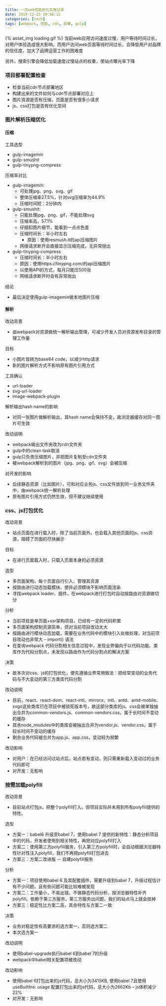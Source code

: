 ```yaml
---
title: 一次web性能优化实施记录
date: 2019-12-23 19:56:12
categories: [tech]
tags: [webpack, 性能, cdn, 部署, gulp]
---
```


{% asset_img loading.gif %}
当前web应用访问速度过慢，用户等待时间过长，对用户体验造成很大影响。而用户访问web页面等待时间过长，会降低用户对品牌的信任度，加大了品牌运营工作的困难度

另外，搜索引擎会降低加载速度过慢站点的权重，使站点曝光率下降

<escape><!-- more --></escape>

### 项目部署配置检查

- 检查当前cdn节点部署地区
- 构建出来的文件如何与cdn节点部署对应上
- 图片资源是否有压缩，页面是否有很多小请求
- js、css打包是否有优化空间

### 图片解析压缩优化

#### 压缩

工具选型
- gulp-imagemin
- gulp-smushit
- gulp-tinypng-compress

压缩率对比
- gulp-imagemin:
  - 可处理jpg、png、svg、gif
  - 整体压缩率27.5%，针对svg压缩率为44.9%
  - 压缩时间短：2分钟内
- gulp-smushit:
  - 只能处理jpg、png、gif，不能处理svg
  - 压缩率高，57.1%
  - 仔细扣图片细节，能看到一点点色差
  - 压缩时间长：半小时左右
    - 原因：使用resmush.it的api压缩图片
  - 网络请求断开会直接显示压缩完成，无异常抛出
- gulp-tinypng-compress
  - 压缩时间长：半小时左右
  - 原因：使用https://tinypng.com/的api压缩图片
  - 以使用API的方式，每月只能压500张
  - 网络请求断开时会有异常抛出

结论
- 最后决定使用gulp-imagemin做本地图片压缩

#### 解析

改动背景
- 由webpack对资源做统一解析输出管理，可减少开发人员对资源发布目录的管理工作量

目标
- 小图片皆转为base64 code，以减少http请求
- 新的图片解析方式不影响原有图片引用方式

工具确认
- url-loader
- svg-url-loader
- image-webpack-plugin

解析输出hash name的影响
- 对同一张图片做解析输出，其hash name会保持不变，故浏览器缓存对同一图片可生效

改动说明
- webpack输出文件夹改为cdn文件夹
- gulp中的clean task取消
- gulp只负责压缩图片，并把图片复制至cdn文件夹
- 被webpack解析到的图片（jpg、png、gif、svg）会被压缩

对开发的影响
- 后续静态资源（比如图片），可和对应业务js、css文件放到同一业务文件夹中，由webpack统一解析处理
- 原有图片引用方式仍然生效，但不建议继续使用

### css、js打包优化

改动背景
- 站点页面在进行载入时，除了当前页面外，也会载入其他页面的js、css资源，阻碍了页面的尽快展示

目标
- 在进行页面载入时，只载入页面本身的必须资源

选型
- 多页面架构，每个页面自行引入、管理其资源
- 按路由进行动态加载模块，使非必须模块不影响页面渲染
- 寻找webpack loader、插件，在webpack进行打包时自动按路由对资源做切分

分析
- 当前项目是单页面+ssr架构项目，已经有一定的代码积累
- 多页面架构控制资源简单，但对当前项目改动太大
- 按路由进行模块动态加载，需要在业务代码中的模块引入处做处理，对当前项目改动也非常大 – import() 语法
- 在查询webpack 代码分割相关信息过程中，发现业界偏向于以代码功能、类库作为代码分割点，未发现以路由作为代码分割点的解决方案

决策
- 故本次对css、js的打包优化，便先遵循业界常用做法：把经常变动的业务代码与不大变动的第三方类库代码分割

改动说明
- 目前，react、react-dom、react-intl、mirrorx、intl、antd、antd-mobile、svgo这些类库已在项目中被锁死版本号，故这部分类库的js、css会被单独抽出合并为common-vendors.js、common-vendors.css，属于长时间不变动的缓存
- 其余node_modules中的类库会被抽出合并为vendor.js、vendor.css，属于较长时间不变动的缓存
- 剩余业务代码被合并为app.js、app.css，变动较为频繁

改动影响
- 对用户：在已经访问过站点后，站点若有变动，则只需重新载入变动过的业务代码即可
- 对开发：无影响

### 按需加载polyfill

改动背景
- 目前站点打包js，把整个polyfill打入。但项目实际并未用到所有polyfill提供的特性。

选型
- 方案一：babel6 升级至babel 7，使用babel 7 提供的新特性：静态分析项目中的代码，开发者使用到相关特性，再把对应polyfill打入
- 方案二：使用第三方polyfill服务，引入第三方polyfill时，会自动根据浏览器特性针对性注入polyfill，我们不再把polyfill打包进去
- 方案三：方案二改进版 -- 自建polyfill服务

分析
- 方案一：项目使用babel 6 及其配套插件，需要升级到babel 7，升级过程估计有不少问题，且有些问题可能比较难被发现
- 方案二：工作量小，不易出错。不做静态代码分析，按浏览器特性补齐polyfill。依赖于第三方服务，第三方服务出问题，我们的站点马上就会挂掉
- 方案三：稳定性比方案二高，其余特性与方案二一致

决策
- 业务对稳定性有高要求的选方案一，否则选方案二
- 本次选方案一

改动说明
- 使用babel-upgrade执行babel 6到babel 7的升级
- webpack中babel相关配置项被改动

改动影响
- 使用babel 6打包出来的js代码，总大小为3415KB, 使用babel 7且使用 useBuiltIns: usage 配置打包出来的js代码，总大小为2662Kb – js体积减少22%
- 对开发：无影响
